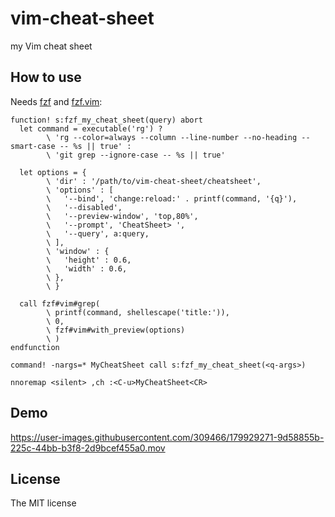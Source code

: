 # vim-cheat-sheet

my Vim cheat sheet

## How to use

Needs [fzf](https://github.com/junegunn/fzf) and [fzf.vim](https://github.com/junegunn/fzf.vim):

```vim
function! s:fzf_my_cheat_sheet(query) abort
  let command = executable('rg') ?
        \ 'rg --color=always --column --line-number --no-heading --smart-case -- %s || true' :
        \ 'git grep --ignore-case -- %s || true'

  let options = {
        \ 'dir' : '/path/to/vim-cheat-sheet/cheatsheet',
        \ 'options' : [
        \   '--bind', 'change:reload:' . printf(command, '{q}'),
        \   '--disabled',
        \   '--preview-window', 'top,80%',
        \   '--prompt', 'CheatSheet> ',
        \   '--query', a:query,
        \ ],
        \ 'window' : {
        \   'height' : 0.6,
        \   'width' : 0.6,
        \ },
        \ }

  call fzf#vim#grep(
        \ printf(command, shellescape('title:')),
        \ 0,
        \ fzf#vim#with_preview(options)
        \ )
endfunction

command! -nargs=* MyCheatSheet call s:fzf_my_cheat_sheet(<q-args>)

nnoremap <silent> ,ch :<C-u>MyCheatSheet<CR>
```

## Demo

https://user-images.githubusercontent.com/309466/179929271-9d58855b-225c-44bb-b3f8-2d9bcef455a0.mov

## License

The MIT license
